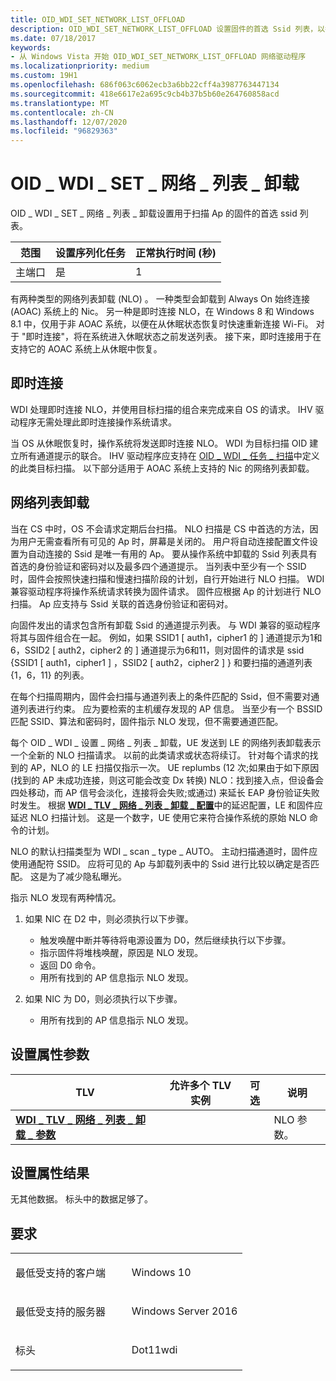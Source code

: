 ```yaml
---
title: OID_WDI_SET_NETWORK_LIST_OFFLOAD
description: OID_WDI_SET_NETWORK_LIST_OFFLOAD 设置固件的首选 Ssid 列表，以扫描 Ap。
ms.date: 07/18/2017
keywords:
- 从 Windows Vista 开始 OID_WDI_SET_NETWORK_LIST_OFFLOAD 网络驱动程序
ms.localizationpriority: medium
ms.custom: 19H1
ms.openlocfilehash: 686f063c6062ecb3a6bb22cff4a3987763447134
ms.sourcegitcommit: 418e6617e2a695c9cb4b37b5b60e264760858acd
ms.translationtype: MT
ms.contentlocale: zh-CN
ms.lasthandoff: 12/07/2020
ms.locfileid: "96829363"
---
```

# <a name="oid_wdi_set_network_list_offload"></a>OID \_ WDI \_ SET \_ 网络 \_ 列表 \_ 卸载


OID \_ WDI \_ SET \_ 网络 \_ 列表 \_ 卸载设置用于扫描 Ap 的固件的首选 ssid 列表。

| 范围        | 设置序列化任务 | 正常执行时间 (秒)  |
|--------------|--------------------------|---------------------------------|
| 主端口 | 是                      | 1                               |

 

有两种类型的网络列表卸载 (NLO) 。 一种类型会卸载到 Always On 始终连接 (AOAC) 系统上的 Nic。 另一种是即时连接 NLO，在 Windows 8 和 Windows 8.1 中，仅用于非 AOAC 系统，以便在从休眠状态恢复时快速重新连接 Wi-Fi。 对于 "即时连接"，将在系统进入休眠状态之前发送列表。 接下来，即时连接用于在支持它的 AOAC 系统上从休眠中恢复。

## <a name="instant-connect"></a>即时连接


WDI 处理即时连接 NLO，并使用目标扫描的组合来完成来自 OS 的请求。 IHV 驱动程序无需处理此即时连接操作系统请求。

当 OS 从休眠恢复时，操作系统将发送即时连接 NLO。 WDI 为目标扫描 OID 建立所有通道提示的联合。 IHV 驱动程序应支持在 [OID \_ WDI \_ 任务 \_ 扫描](oid-wdi-task-scan.md)中定义的此类目标扫描。 以下部分适用于 AOAC 系统上支持的 Nic 的网络列表卸载。

## <a name="network-list-offload"></a>网络列表卸载


当在 CS 中时，OS 不会请求定期后台扫描。 NLO 扫描是 CS 中首选的方法，因为用户无需查看所有可见的 Ap 时，屏幕是关闭的。 用户将自动连接配置文件设置为自动连接的 Ssid 是唯一有用的 Ap。 要从操作系统中卸载的 Ssid 列表具有首选的身份验证和密码对以及最多四个通道提示。 当列表中至少有一个 SSID 时，固件会按照快速扫描和慢速扫描阶段的计划，自行开始进行 NLO 扫描。 WDI 兼容驱动程序将操作系统请求转换为固件请求。 固件应根据 Ap 的计划进行 NLO 扫描。 Ap 应支持与 Ssid 关联的首选身份验证和密码对。

向固件发出的请求包含所有卸载 Ssid 的通道提示列表。 与 WDI 兼容的驱动程序将其与固件组合在一起。 例如，如果 SSID1 \[ auth1，cipher1 的 \] 通道提示为1和6，SSID2 \[ auth2，cipher2 的 \] 通道提示为6和11，则对固件的请求是 ssid {SSID1 \[ auth1，cipher1 \] ，SSID2 \[ auth2，cipher2 \] } 和要扫描的通道列表 {1，6，11} 的列表。

在每个扫描周期内，固件会扫描与通道列表上的条件匹配的 Ssid，但不需要对通道列表进行约束。 应为要检索的主机缓存发现的 AP 信息。 当至少有一个 BSSID 匹配 SSID、算法和密码时，固件指示 NLO 发现，但不需要通道匹配。

每个 OID \_ WDI \_ 设置 \_ 网络 \_ 列表 \_ 卸载，UE 发送到 LE 的网络列表卸载表示一个全新的 NLO 扫描请求。 以前的此类请求或状态将续订。 针对每个请求的找到的 AP，NLO 的 LE 扫描仅指示一次。 UE replumbs (12 次;如果由于如下原因 (找到的 AP 未成功连接，则这可能会改变 Dx 转换) NLO：找到接入点，但设备会四处移动，而 AP 信号会淡化，连接将会失败;或通过) 来延长 EAP 身份验证失败时发生。 根据 [**WDI \_ TLV \_ 网络 \_ 列表 \_ 卸载 \_ 配置**](./wdi-tlv-network-list-offload-config.md)中的延迟配置，LE 和固件应延迟 NLO 扫描计划。 这是一个数字，UE 使用它来符合操作系统的原始 NLO 命令的计划。

NLO 的默认扫描类型为 WDI \_ scan \_ type \_ AUTO。 主动扫描通道时，固件应使用通配符 SSID。 应将可见的 Ap 与卸载列表中的 Ssid 进行比较以确定是否匹配。 这是为了减少隐私曝光。

指示 NLO 发现有两种情况。

1.  如果 NIC 在 D2 中，则必须执行以下步骤。
    -   触发唤醒中断并等待将电源设置为 D0，然后继续执行以下步骤。
    -   指示固件将堆栈唤醒，原因是 NLO 发现。
    -   返回 D0 命令。
    -   用所有找到的 AP 信息指示 NLO 发现。

2.  如果 NIC 为 D0，则必须执行以下步骤。
    -   用所有找到的 AP 信息指示 NLO 发现。

## <a name="set-property-parameters"></a>设置属性参数


| TLV                                                                                                  | 允许多个 TLV 实例 | 可选 | 说明         |
|------------------------------------------------------------------------------------------------------|--------------------------------|----------|---------------------|
| [**WDI \_ TLV \_ 网络 \_ 列表 \_ 卸载 \_ 参数**](./wdi-tlv-network-list-offload-parameters.md) |                                |          | NLO 参数。 |

 

## <a name="set-property-results"></a>设置属性结果


无其他数据。 标头中的数据足够了。

<a name="requirements"></a>要求
------------

<table>
<colgroup>
<col width="50%" />
<col width="50%" />
</colgroup>
<tbody>
<tr class="odd">
<td><p>最低受支持的客户端</p></td>
<td><p>Windows 10</p></td>
</tr>
<tr class="even">
<td><p>最低受支持的服务器</p></td>
<td><p>Windows Server 2016</p></td>
</tr>
<tr class="odd">
<td><p>标头</p></td>
<td>Dot11wdi</td>
</tr>
</tbody>
</table>

 

